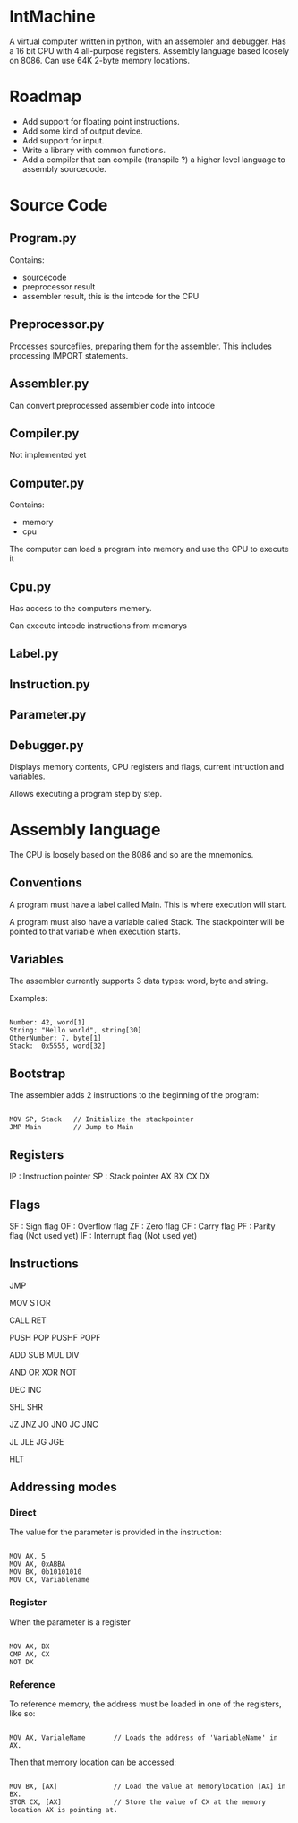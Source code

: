 # IntMachine

A virtual computer written in python, with an assembler and debugger.
Has a 16 bit CPU with 4 all-purpose registers.
Assembly language based loosely on 8086.
Can use 64K 2-byte memory locations. 

# Roadmap

- Add support for floating point instructions.
- Add some kind of output device.
- Add support for input.
- Write a library with common functions.
- Add a compiler that can compile (transpile ?) a higher level language to assembly sourcecode.

# Source Code

## Program.py

Contains:
- sourcecode
- preprocessor result
- assembler result, this is the intcode for the CPU

## Preprocessor.py

Processes sourcefiles, preparing them for the assembler. This includes processing IMPORT statements.

## Assembler.py

Can convert preprocessed assembler code into intcode

## Compiler.py

Not implemented yet

## Computer.py

Contains:
- memory
- cpu

The computer can load a program into memory and use the CPU to execute it

## Cpu.py

Has access to the computers memory.

Can execute intcode instructions from memorys

## Label.py

## Instruction.py

## Parameter.py

## Debugger.py

Displays memory contents, CPU registers and flags, current intruction and variables. 

Allows executing a program step by step.

# Assembly language

The CPU is loosely based on the 8086 and so are the mnemonics.

## Conventions

A program must have a label called Main. This is where execution will start.

A program must also have a variable called Stack. The stackpointer will be pointed to that variable when execution starts.

## Variables

The assembler currently supports 3 data types: word, byte and string.

Examples:

<code>
Number: 42, word[1]
String: "Hello world", string[30]
OtherNumber: 7, byte[1]
Stack:  0x5555, word[32]
</code>

## Bootstrap

The assembler adds 2 instructions to the beginning of the program:

<code>
MOV SP, Stack   // Initialize the stackpointer
JMP Main        // Jump to Main
</code>

## Registers

IP : Instruction pointer
SP : Stack pointer
AX
BX
CX
DX

## Flags

SF : Sign flag
OF : Overflow flag
ZF : Zero flag
CF : Carry flag
PF : Parity flag (Not used yet)
IF : Interrupt flag (Not used yet)

## Instructions

JMP

MOV
STOR

CALL
RET

PUSH
POP
PUSHF
POPF

ADD
SUB
MUL
DIV

AND
OR
XOR
NOT

DEC
INC

SHL
SHR

JZ
JNZ
JO
JNO
JC
JNC

JL
JLE
JG
JGE

HLT

## Addressing modes

### Direct 

The value for the parameter is provided in the instruction:

<code>
MOV AX, 5
MOV AX, 0xABBA
MOV BX, 0b10101010
MOV CX, Variablename
</code>

### Register

When the parameter is a register

<code>
MOV AX, BX
CMP AX, CX
NOT DX
</code>

### Reference

To reference memory, the address must be loaded in one of the registers, like so:

<code>
MOV AX, VarialeName       // Loads the address of 'VariableName' in AX.
</code>

Then that memory location can be accessed:

<code>
MOV BX, [AX]              // Load the value at memorylocation [AX] in BX.
STOR CX, [AX]             // Store the value of CX at the memory location AX is pointing at.
</code>

